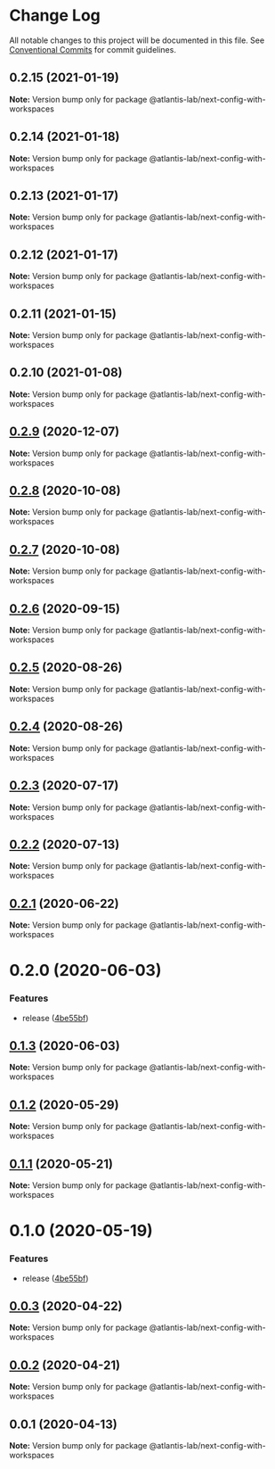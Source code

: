 # Change Log

All notable changes to this project will be documented in this file.
See [Conventional Commits](https://conventionalcommits.org) for commit guidelines.

## 0.2.15 (2021-01-19)

**Note:** Version bump only for package @atlantis-lab/next-config-with-workspaces





## 0.2.14 (2021-01-18)

**Note:** Version bump only for package @atlantis-lab/next-config-with-workspaces





## 0.2.13 (2021-01-17)

**Note:** Version bump only for package @atlantis-lab/next-config-with-workspaces





## 0.2.12 (2021-01-17)

**Note:** Version bump only for package @atlantis-lab/next-config-with-workspaces





## 0.2.11 (2021-01-15)

**Note:** Version bump only for package @atlantis-lab/next-config-with-workspaces





## 0.2.10 (2021-01-08)

**Note:** Version bump only for package @atlantis-lab/next-config-with-workspaces





## [0.2.9](https://github.com/Atlantis-Lab/nextjs/compare/@atlantis-lab/next-config-with-workspaces@0.2.8...@atlantis-lab/next-config-with-workspaces@0.2.9) (2020-12-07)

**Note:** Version bump only for package @atlantis-lab/next-config-with-workspaces





## [0.2.8](https://github.com/Atlantis-Lab/nextjs/compare/@atlantis-lab/next-config-with-workspaces@0.2.7...@atlantis-lab/next-config-with-workspaces@0.2.8) (2020-10-08)

**Note:** Version bump only for package @atlantis-lab/next-config-with-workspaces





## [0.2.7](https://github.com/Atlantis-Lab/nextjs/compare/@atlantis-lab/next-config-with-workspaces@0.2.6...@atlantis-lab/next-config-with-workspaces@0.2.7) (2020-10-08)

**Note:** Version bump only for package @atlantis-lab/next-config-with-workspaces





## [0.2.6](https://github.com/Atlantis-Lab/nextjs/compare/@atlantis-lab/next-config-with-workspaces@0.2.5...@atlantis-lab/next-config-with-workspaces@0.2.6) (2020-09-15)

**Note:** Version bump only for package @atlantis-lab/next-config-with-workspaces





## [0.2.5](https://github.com/Atlantis-Lab/nextjs/compare/@atlantis-lab/next-config-with-workspaces@0.2.4...@atlantis-lab/next-config-with-workspaces@0.2.5) (2020-08-26)

**Note:** Version bump only for package @atlantis-lab/next-config-with-workspaces





## [0.2.4](https://github.com/Atlantis-Lab/nextjs/compare/@atlantis-lab/next-config-with-workspaces@0.2.3...@atlantis-lab/next-config-with-workspaces@0.2.4) (2020-08-26)

**Note:** Version bump only for package @atlantis-lab/next-config-with-workspaces





## [0.2.3](https://github.com/Atlantis-Lab/nextjs/compare/@atlantis-lab/next-config-with-workspaces@0.2.2...@atlantis-lab/next-config-with-workspaces@0.2.3) (2020-07-17)

**Note:** Version bump only for package @atlantis-lab/next-config-with-workspaces





## [0.2.2](https://github.com/Atlantis-Lab/nextjs/compare/@atlantis-lab/next-config-with-workspaces@0.2.1...@atlantis-lab/next-config-with-workspaces@0.2.2) (2020-07-13)

**Note:** Version bump only for package @atlantis-lab/next-config-with-workspaces





## [0.2.1](https://github.com/Atlantis-Lab/nextjs/compare/@atlantis-lab/next-config-with-workspaces@0.2.0...@atlantis-lab/next-config-with-workspaces@0.2.1) (2020-06-22)

**Note:** Version bump only for package @atlantis-lab/next-config-with-workspaces





# 0.2.0 (2020-06-03)


### Features

* release ([4be55bf](https://github.com/Atlantis-Lab/nextjs/commit/4be55bf0cb647444d313752e897280b02fdfffc6))





## [0.1.3](https://github.com/Atlantis-Lab/nextjs/compare/@atlantis-lab/next-config-with-workspaces@0.1.2...@atlantis-lab/next-config-with-workspaces@0.1.3) (2020-06-03)

**Note:** Version bump only for package @atlantis-lab/next-config-with-workspaces

## [0.1.2](https://github.com/Atlantis-Lab/next/compare/@atlantis-lab/next-config-with-workspaces@0.1.1...@atlantis-lab/next-config-with-workspaces@0.1.2) (2020-05-29)

**Note:** Version bump only for package @atlantis-lab/next-config-with-workspaces

## [0.1.1](https://github.com/Atlantis-Lab/next/compare/@atlantis-lab/next-config-with-workspaces@0.1.0...@atlantis-lab/next-config-with-workspaces@0.1.1) (2020-05-21)

**Note:** Version bump only for package @atlantis-lab/next-config-with-workspaces

# 0.1.0 (2020-05-19)

### Features

- release ([4be55bf](https://github.com/Atlantis-Lab/next/commit/4be55bf0cb647444d313752e897280b02fdfffc6))

## [0.0.3](https://github.com/Atlantis-Lab/next/compare/@atlantis-lab/next-config-with-workspaces@0.0.2...@atlantis-lab/next-config-with-workspaces@0.0.3) (2020-04-22)

**Note:** Version bump only for package @atlantis-lab/next-config-with-workspaces

## [0.0.2](https://github.com/Atlantis-Lab/next/compare/@atlantis-lab/next-config-with-workspaces@0.0.1...@atlantis-lab/next-config-with-workspaces@0.0.2) (2020-04-21)

**Note:** Version bump only for package @atlantis-lab/next-config-with-workspaces

## 0.0.1 (2020-04-13)

**Note:** Version bump only for package @atlantis-lab/next-config-with-workspaces
